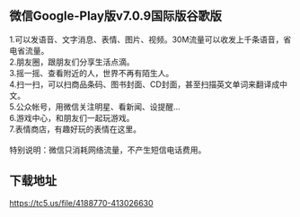 ## 微信Google-Play版v7.0.9国际版谷歌版
1.可以发语音、文字消息、表情、图片、视频。30M流量可以收发上千条语音，省电省流量。 <br>2.朋友圈，跟朋友们分享生活点滴。 <br>3.摇一摇、查看附近的人，世界不再有陌生人。 <br>4.扫一扫，可以扫商品条码、图书封面、CD封面，甚至扫描英文单词来翻译成中文。 <br>5.公众帐号，用微信关注明星、看新闻、设提醒… <br>6.游戏中心，和朋友们一起玩游戏。 <br>7.表情商店，有趣好玩的表情在这里。 <br> <br>特别说明：微信只消耗网络流量，不产生短信电话费用。
## 下载地址
https://tc5.us/file/4188770-413026630